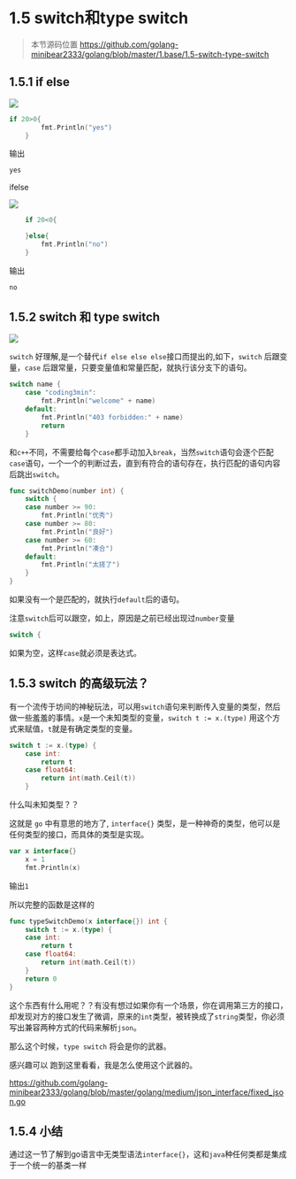 # 1.5 switch和type switch

> 本节源码位置 https://github.com/golang-minibear2333/golang/blob/master/1.base/1.5-switch-type-switch

## 1.5.1 if else
![](https://coding3min.oss-accelerate.aliyuncs.com/coding3min/2020-04-14-125215.jpg)

```go
if 20>0{
		fmt.Println("yes")
	}
```
输出
```go
yes
```

ifelse

![](https://coding3min.oss-accelerate.aliyuncs.com/coding3min/2020-04-14-125252.jpg)

```go
    if 20<0{

	}else{
		fmt.Println("no")
	}
```
输出
```go
no
```

## 1.5.2 switch 和  type switch

![](https://coding3min.oss-accelerate.aliyuncs.com/coding3min/2020-04-14-125322.jpg)

`switch` 好理解,是一个替代`if else else else`接口而提出的,如下，`switch` 后跟变量，`case` 后跟常量，只要变量值和常量匹配，就执行该分支下的语句。

```go
switch name {
	case "coding3min":
		fmt.Println("welcome" + name)
	default:
		fmt.Println("403 forbidden:" + name)
		return
	}
```

和`c++`不同，不需要给每个`case`都手动加入`break`，当然`switch`语句会逐个匹配`case`语句，一个一个的判断过去，直到有符合的语句存在，执行匹配的语句内容后跳出`switch`。

```go
func switchDemo(number int) {
    switch {
	case number >= 90:
		fmt.Println("优秀")
	case number >= 80:
		fmt.Println("良好")
	case number >= 60:
		fmt.Println("凑合")
	default:
		fmt.Println("太搓了")
	}
}
```

如果没有一个是匹配的，就执行`default`后的语句。

注意`switch`后可以跟空，如上，原因是之前已经出现过`number`变量

```go
switch {
```

如果为空，这样`case`就必须是表达式。

## 1.5.3 switch 的高级玩法？

有一个流传于坊间的神秘玩法，可以用`switch`语句来判断传入变量的类型，然后做一些羞羞的事情。`x`是一个未知类型的变量，`switch t := x.(type)` 用这个方式来赋值，`t`就是有确定类型的变量。

```go
switch t := x.(type) {
	case int:
		return t
	case float64:
		return int(math.Ceil(t))
	}
```

什么叫未知类型？？

这就是 `go` 中有意思的地方了, `interface{}` 类型，是一种神奇的类型，他可以是任何类型的接口，而具体的类型是实现。
```go
var x interface{}
	x = 1
	fmt.Println(x)
```
输出`1`

所以完整的函数是这样的
```go
func typeSwitchDemo(x interface{}) int {
	switch t := x.(type) {
	case int:
		return t
	case float64:
		return int(math.Ceil(t))
	}
	return 0
}
```
这个东西有什么用呢？？有没有想过如果你有一个场景，你在调用第三方的接口，却发现对方的接口发生了微调，原来的`int`类型，被转换成了`string`类型，你必须写出兼容两种方式的代码来解析`json`。

那么这个时候，`type switch` 将会是你的武器。

感兴趣可以 跑到这里看看，我是怎么使用这个武器的。

https://github.com/golang-minibear2333/golang/blob/master/golang/medium/json_interface/fixed_json.go

## 1.5.4 小结

通过这一节了解到go语言中无类型语法`interface{}`，这和`java`种任何类都是集成于一个统一的基类一样
